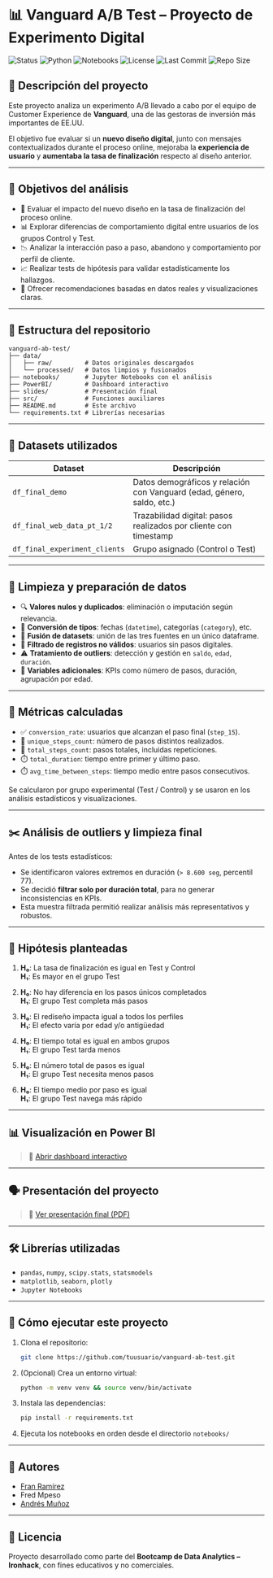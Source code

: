 # 📊 Vanguard A/B Test – Proyecto de Experimento Digital

![Status](https://img.shields.io/badge/status-Finalizado-brightgreen)
![Python](https://img.shields.io/badge/python-3.10-blue)
![Notebooks](https://img.shields.io/badge/jupyter-Notebook-orange)
![License](https://img.shields.io/badge/license-MIT-lightgrey)
![Last Commit](https://img.shields.io/github/last-commit/fran-eliot/vanguard-ab-test)
![Repo Size](https://img.shields.io/github/repo-size/fran-eliot/vanguard-ab-test)

## 🧠 Descripción del proyecto

Este proyecto analiza un experimento A/B llevado a cabo por el equipo de Customer Experience de **Vanguard**, una de las gestoras de inversión más importantes de EE.UU.

El objetivo fue evaluar si un **nuevo diseño digital**, junto con mensajes contextualizados durante el proceso online, mejoraba la **experiencia de usuario** y **aumentaba la tasa de finalización** respecto al diseño anterior.

---

## 🎯 Objetivos del análisis

- 🧪 Evaluar el impacto del nuevo diseño en la tasa de finalización del proceso online.
- 📊 Explorar diferencias de comportamiento digital entre usuarios de los grupos Control y Test.
- 📉 Analizar la interacción paso a paso, abandono y comportamiento por perfil de cliente.
- 📈 Realizar tests de hipótesis para validar estadísticamente los hallazgos.
- 📌 Ofrecer recomendaciones basadas en datos reales y visualizaciones claras.

---

## 📁 Estructura del repositorio

```plaintext
vanguard-ab-test/
├── data/
│   ├── raw/         # Datos originales descargados
│   └── processed/   # Datos limpios y fusionados
├── notebooks/       # Jupyter Notebooks con el análisis
├── PowerBI/         # Dashboard interactivo
├── slides/          # Presentación final
├── src/             # Funciones auxiliares
├── README.md        # Este archivo
└── requirements.txt # Librerías necesarias
```

---

## 🧾 Datasets utilizados

| Dataset                        | Descripción |
|--------------------------------|-------------|
| `df_final_demo`                | Datos demográficos y relación con Vanguard (edad, género, saldo, etc.) |
| `df_final_web_data_pt_1/2`     | Trazabilidad digital: pasos realizados por cliente con timestamp |
| `df_final_experiment_clients`  | Grupo asignado (Control o Test) |

---

## 🧹 Limpieza y preparación de datos

- 🔍 **Valores nulos y duplicados**: eliminación o imputación según relevancia.
- 🧮 **Conversión de tipos**: fechas (`datetime`), categorías (`category`), etc.
- 🔗 **Fusión de datasets**: unión de las tres fuentes en un único dataframe.
- 🧪 **Filtrado de registros no válidos**: usuarios sin pasos digitales.
- ⚠️ **Tratamiento de outliers**: detección y gestión en `saldo`, `edad`, `duración`.
- 🧱 **Variables adicionales**: KPIs como número de pasos, duración, agrupación por edad.

---

## 📐 Métricas calculadas

- ✅ `conversion_rate`: usuarios que alcanzan el paso final (`step_15`).
- 🧭 `unique_steps_count`: número de pasos distintos realizados.
- 🔁 `total_steps_count`: pasos totales, incluidas repeticiones.
- ⏱️ `total_duration`: tiempo entre primer y último paso.
- ⏱️ `avg_time_between_steps`: tiempo medio entre pasos consecutivos.

Se calcularon por grupo experimental (Test / Control) y se usaron en los análisis estadísticos y visualizaciones.

---

## ✂️ Análisis de outliers y limpieza final

Antes de los tests estadísticos:

- Se identificaron valores extremos en duración (`> 8.600 seg`, percentil 77).
- Se decidió **filtrar solo por duración total**, para no generar inconsistencias en KPIs.
- Esta muestra filtrada permitió realizar análisis más representativos y robustos.

---

## 🧪 Hipótesis planteadas

1. **H₀**: La tasa de finalización es igual en Test y Control  
   **H₁**: Es mayor en el grupo Test

2. **H₀**: No hay diferencia en los pasos únicos completados  
   **H₁**: El grupo Test completa más pasos

3. **H₀**: El rediseño impacta igual a todos los perfiles  
   **H₁**: El efecto varía por edad y/o antigüedad

4. **H₀**: El tiempo total es igual en ambos grupos  
   **H₁**: El grupo Test tarda menos

5. **H₀**: El número total de pasos es igual  
   **H₁**: El grupo Test necesita menos pasos

6. **H₀**: El tiempo medio por paso es igual  
   **H₁**: El grupo Test navega más rápido

---

## 📊 Visualización en Power BI

> 📎 [Abrir dashboard interactivo](./PowerBI/vanguard_dashboard.pbix)

---

## 🗣️ Presentación del proyecto

> 🎤 [Ver presentación final (PDF)](./slides/Vanguard%20AB-Test.pdf)

---

## 🛠️ Librerías utilizadas

- `pandas`, `numpy`, `scipy.stats`, `statsmodels`
- `matplotlib`, `seaborn`, `plotly`
- `Jupyter Notebooks`

---

## 🚀 Cómo ejecutar este proyecto

1. Clona el repositorio:  
   ```bash
   git clone https://github.com/tuusuario/vanguard-ab-test.git
   ```

2. (Opcional) Crea un entorno virtual:  
   ```bash
   python -m venv venv && source venv/bin/activate
   ```

3. Instala las dependencias:  
   ```bash
   pip install -r requirements.txt
   ```

4. Ejecuta los notebooks en orden desde el directorio `notebooks/`

---

## 👥 Autores

- [Fran Ramírez](https://github.com/fran-eliot)  
- Fred Mpeso  
- [Andrés Muñoz](https://github.com/andreuti)

---

## 📄 Licencia

Proyecto desarrollado como parte del **Bootcamp de Data Analytics – Ironhack**, con fines educativos y no comerciales.